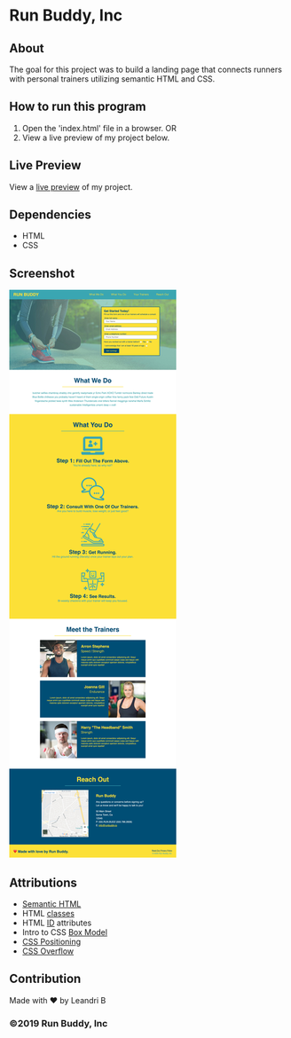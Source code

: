 # Run Buddy, Inc

## About

The goal for this project was to build a landing page that connects runners with personal trainers utilizing semantic HTML and CSS.

## How to run this program

1. Open the 'index.html' file in a browser.
OR
2. View a live preview of my project below.

## Live Preview

View a [live preview](https://leandrib.github.io/run_buddy/) of my project.

## Dependencies

* HTML
* CSS

## Screenshot

![Run Buddy Preview](./assets/images/run_buddy_design.jpeg)

## Attributions

* [Semantic HTML](https://www.w3schools.com/html/html5_semantic_elements.asp)
* HTML [classes](https://www.w3schools.com/html/html_classes.asp)
* HTML [ID](https://www.w3schools.com/html/html_id.asp) attributes
* Intro to CSS [Box Model](https://developer.mozilla.org/en-US/docs/Web/CSS/CSS_Box_Model/Introduction_to_the_CSS_box_model)
* [CSS Positioning](https://www.w3schools.com/css/css_positioning.asp)
* [CSS Overflow](https://developer.mozilla.org/en-US/docs/Web/CSS/overflow)

## Contribution
Made with ❤️ by Leandri B

### ©️2019 Run Buddy, Inc 
